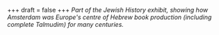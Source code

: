 
+++
draft = false
+++
_Part of the Jewish History exhibit, showing how Amsterdam was Europe's centre of Hebrew book production (including complete Talmudim) for many centuries._
